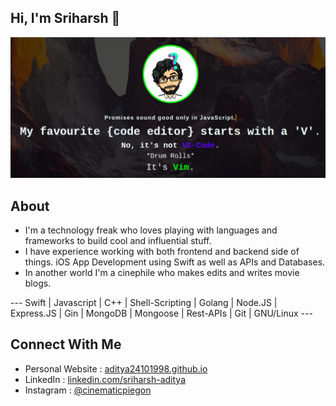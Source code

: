 ## Hi, I'm Sriharsh :wave:

<p align="center">
<a href="https://sriharsh11.github.io"><img src="https://raw.githubusercontent.com/Sriharsh11/Sriharsh11/master/github-profile.png"></a>
</p>

## About

- I'm a technology freak who loves playing with languages and frameworks to build cool and influential stuff.
- I have experience working with both frontend and backend side of things. iOS App Development using Swift as well as APIs and Databases.
- In another world I'm a cinephile who makes edits and writes movie blogs.

--- Swift | Javascript | C++ | Shell-Scripting | Golang | Node.JS | Express.JS | Gin | MongoDB | Mongoose | Rest-APIs | Git | GNU/Linux ---

## Connect With Me

- Personal Website : <a href="https://aditya24101998.github.io">aditya24101998.github.io</a>
- LinkedIn : <a href="https://www.linkedin.com/in/sriharsh-aditya-03400416b/">linkedin.com/sriharsh-aditya</a>
- Instagram : <a href="https://www.instagram.com/cinematicpiegon/">@cinematicpiegon</a>
